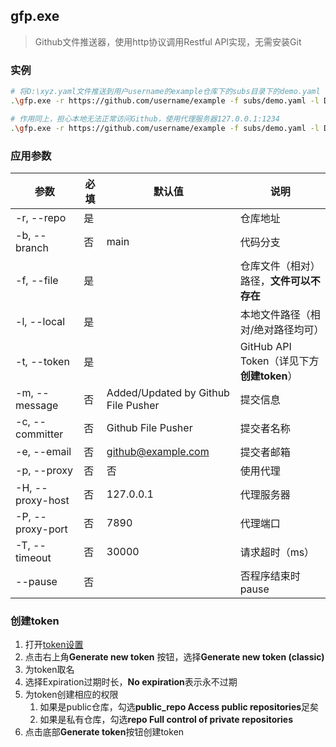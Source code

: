 ## gfp.exe

> Github文件推送器，使用http协议调用Restful API实现，无需安装Git

### 实例

```bash
# 将D:\xyz.yaml文件推送到用户username的example仓库下的subs目录下的demo.yaml（如果仓库不存在改文件，则创建新文件）
.\gfp.exe -r https://github.com/username/example -f subs/demo.yaml -l D:\xyz.yaml -t abcdefg

# 作用同上，担心本地无法正常访问Github，使用代理服务器127.0.0.1:1234
.\gfp.exe -r https://github.com/username/example -f subs/demo.yaml -l D:\xyz.yaml -t abcdefg --p -H 127.0.0.1 -P 1234
```

### 应用参数

| 参数             | 必填 | 默认值                              | 说明                                      |
| ---------------- | ---- | ----------------------------------- | ----------------------------------------- |
| -r, --repo       | 是   |                                     | 仓库地址                                  |
| -b, --branch     | 否   | main                                | 代码分支                                  |
| -f, --file       | 是   |                                     | 仓库文件（相对）路径，**文件可以不存在**  |
| -l, --local      | 是   |                                     | 本地文件路径（相对/绝对路径均可）         |
| -t, --token      | 是   |                                     | GitHub API Token（详见下方**创建token**） |
| -m, --message    | 否   | Added/Updated by Github File Pusher | 提交信息                                  |
| -c, --committer  | 否   | Github File Pusher                  | 提交者名称                                |
| -e, --email      | 否   | github@example.com                  | 提交者邮箱                                |
| -p, --proxy      | 否   | 否                                  | 使用代理                                  |
| -H, --proxy-host | 否   | 127.0.0.1                           | 代理服务器                                |
| -P, --proxy-port | 否   | 7890                                | 代理端口                                  |
| -T, --timeout    | 否   | 30000                               | 请求超时（ms）                            |
| --pause          | 否   |                                     | 否程序结束时pause                         |

### 创建token

1. 打开[token设置](https://github.com/settings/tokens)
2. 点击右上角**Generate new token** 按钮，选择**Generate new token (classic)**
3. 为token取名
4. 选择Expiration过期时长，**No expiration**表示永不过期
5. 为token创建相应的权限
   1. 如果是public仓库，勾选**public_repo                    Access public repositories**足矣
   2. 如果是私有仓库，勾选**repo                    Full control of private repositories**
6. 点击底部**Generate token**按钮创建token